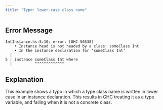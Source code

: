 ```yaml
---
title: "Typo: lower-case class name"
---
```


## Error Message

```
IntInstance.hs:5:10: error: [GHC-56538]
    • Instance head is not headed by a class: someClass Int
    • In the instance declaration for ‘someClass Int’
  |
5 | instance someClass Int where
  |          ^^^^^^^^^^^^^
```

## Explanation

This example shows a typo in which a type class name is written in lower case in an instance declaration. This results in GHC treating it as a type variable, and failing when it is not a concrete class.
